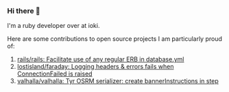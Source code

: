 ### Hi there 👋

I'm a ruby developer over at ioki.

Here are some contributions to open source projects I am particularly proud of:

1. [rails/rails: Facilitate use of any regular ERB in database.yml](https://github.com/rails/rails/pull/46134)
2. [lostisland/faraday: Logging headers & errors fails when ConnectionFailed is raised](https://github.com/lostisland/faraday/pull/1512)
3. [valhalla/valhalla: Tyr OSRM serializer: create bannerInstructions in step](https://github.com/valhalla/valhalla/pull/4093)

<!--
**eikes/eikes** is a ✨ _special_ ✨ repository because its `README.md` (this file) appears on your GitHub profile.

Here are some ideas to get you started:

- 🔭 I’m currently working on ...
- 🌱 I’m currently learning ...
- 👯 I’m looking to collaborate on ...
- 🤔 I’m looking for help with ...
- 💬 Ask me about ...
- 📫 How to reach me: ...
- 😄 Pronouns: ...
- ⚡ Fun fact: ...
-->
